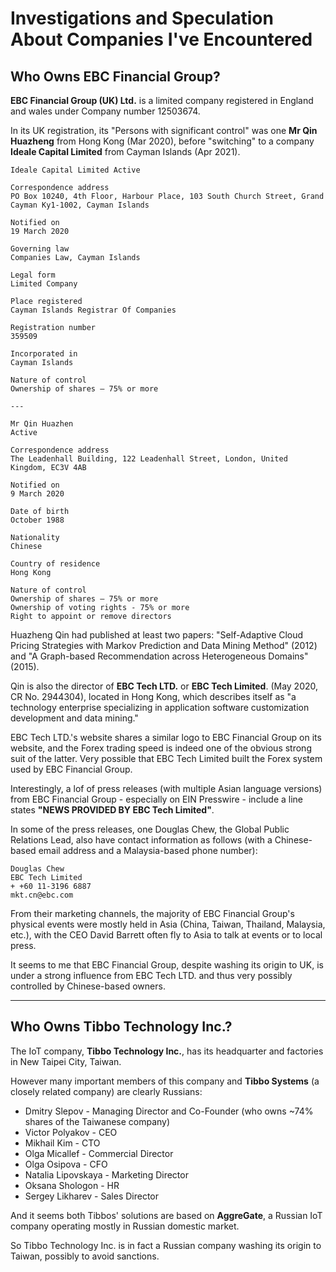 # Investigations and Speculation About Companies I've Encountered

## Who Owns EBC Financial Group?

**EBC Financial Group (UK) Ltd.** is a limited company registered in England and wales under Company number 12503674.

In its UK registration, its "Persons with significant control" was one **Mr Qin Huazheng** from Hong Kong (Mar 2020), before "switching" to a company **Ideale Capital Limited** from Cayman Islands (Apr 2021).

```
Ideale Capital Limited Active

Correspondence address
PO Box 10240, 4th Floor, Harbour Place, 103 South Church Street, Grand Cayman Ky1-1002, Cayman Islands

Notified on
19 March 2020

Governing law
Companies Law, Cayman Islands

Legal form
Limited Company

Place registered
Cayman Islands Registrar Of Companies

Registration number
359509

Incorporated in
Cayman Islands

Nature of control
Ownership of shares – 75% or more

---

Mr Qin Huazhen
Active

Correspondence address
The Leadenhall Building, 122 Leadenhall Street, London, United Kingdom, EC3V 4AB

Notified on
9 March 2020

Date of birth
October 1988

Nationality
Chinese

Country of residence
Hong Kong

Nature of control
Ownership of shares – 75% or more
Ownership of voting rights - 75% or more
Right to appoint or remove directors
```

Huazheng Qin had published at least two papers: "Self-Adaptive Cloud Pricing Strategies with Markov Prediction and Data Mining Method" (2012) and "A Graph-based Recommendation across Heterogeneous Domains" (2015).

Qin is also the director of **EBC Tech LTD.** or **EBC Tech Limited**. (May 2020, CR No. 2944304), located in Hong Kong, which describes itself as "a technology enterprise specializing in application software customization development and data mining."

EBC Tech LTD.'s website shares a similar logo to EBC Financial Group on its website, and the Forex trading speed is indeed one of the obvious strong suit of the latter. Very possible that EBC Tech Limited built the Forex system used by EBC Financial Group.

Interestingly, a lof of press releases (with multiple Asian language versions) from EBC Financial Group - especially on EIN Presswire - include a line states **"NEWS PROVIDED BY EBC Tech Limited"**.

In some of the press releases, one Douglas Chew, the Global Public Relations Lead, also have contact information as follows (with a Chinese-based email address and a Malaysia-based phone number):

```
Douglas Chew
EBC Tech Limited
+ +60 11-3196 6887
mkt.cn@ebc.com
```

From their marketing channels, the majority of EBC Financial Group's physical events were mostly held in Asia (China, Taiwan, Thailand, Malaysia, etc.), with the CEO David Barrett often fly to Asia to talk at events or to local press.

It seems to me that EBC Financial Group, despite washing its origin to UK, is under a strong influence from EBC Tech LTD. and thus very possibly controlled by Chinese-based owners.

---

## Who Owns Tibbo Technology Inc.?

The IoT company, **Tibbo Technology Inc.**, has its headquarter and factories in New Taipei City, Taiwan.

However many important members of this company and **Tibbo Systems** (a closely related company) are clearly Russians:

- Dmitry Slepov - Managing Director and Co-Founder (who owns ~74% shares of the Taiwanese company)
- Victor Polyakov - CEO 
- Mikhail Kim - CTO
- Olga Micallef - Commercial Director
- Olga Osipova - CFO
- Natalia Lipovskaya - Marketing Director
- Oksana Shologon - HR
- Sergey Likharev - Sales Director

And it seems both Tibbos' solutions are based on **AggreGate**, a Russian IoT company operating mostly in Russian domestic market.

So Tibbo Technology Inc. is in fact a Russian company washing its origin to Taiwan, possibly to avoid sanctions.
